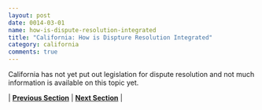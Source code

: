 ```yaml
---
layout: post
date: 0014-03-01
name: how-is-dispute-resolution-integrated
title: "California: How is Dispture Resolution Integrated"
category: california
comments: true
---
```


California has not yet put out legislation for dispute resolution and not much information is available on this topic yet.
   
| **[Previous Section](https://neo-project.github.io/global-blockchain-compliance-hub//california/california-smart-contracts.html)** | **[Next Section](https://neo-project.github.io/global-blockchain-compliance-hub//california/california-nullify-smart-contracts.html)** |
